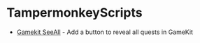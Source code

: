 # TampermonkeyScripts
* [Gamekit SeeAll](https://greasyfork.org/en/scripts/20337-gamekit-seeall)  - Add a button to reveal all quests in GameKit
